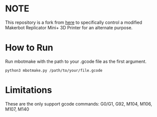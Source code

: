 # NOTE
This repository is a fork from [here](https://github.com/sckunkle/mbotmake) to specifically control a modified Makerbot Replicator Mini+ 3D Printer for an alternate purpose.

# How to Run
Run mbotmake with the path to your .gcode file as the first argument.

    python3 mbotmake.py /path/to/your/file.gcode 


# Limitations
These are the only support gcode commands: G0/G1, G92, M104, M106, M107, M140